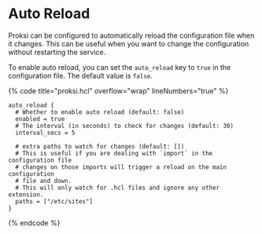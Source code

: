 # Auto Reload

Proksi can be configured to automatically reload the configuration file when it changes. This can be useful when you want to change the configuration without restarting the service.

To enable auto reload, you can set the `auto_reload` key to `true` in the configuration file. The default value is `false`.

{% code title="proksi.hcl" overflow="wrap" lineNumbers="true" %}
```hcl
auto_reload {
  # Whether to enable auto reload (default: false)
  enabled = true
  # The interval (in seconds) to check for changes (default: 30)
  interval_secs = 5

  # extra paths to watch for changes (default: [])
  # This is useful if you are dealing with `import` in the configuration file
  # changes on those imports will trigger a reload on the main configuration
  # file and down.
  # This will only watch for .hcl files and ignore any other extension.
  paths = ["/etc/sites"]
}
```
{% endcode %}
